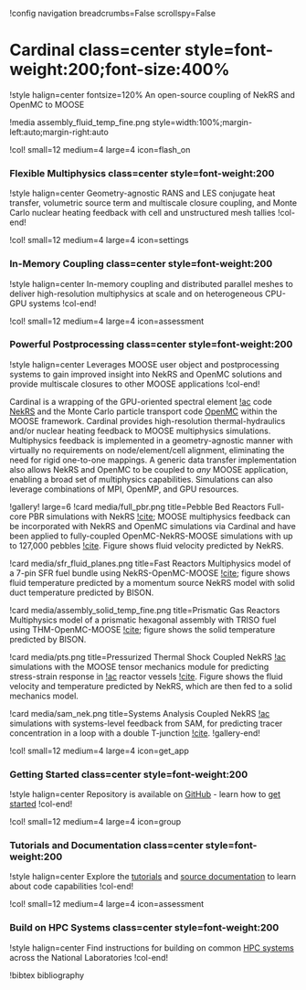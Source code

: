 !config navigation breadcrumbs=False scrollspy=False

# Cardinal class=center style=font-weight:200;font-size:400%

!style halign=center fontsize=120%
An open-source coupling of NekRS and OpenMC to MOOSE

!media assembly_fluid_temp_fine.png
  style=width:100%;margin-left:auto;margin-right:auto

!col! small=12 medium=4 large=4 icon=flash_on

### Flexible Multiphysics class=center style=font-weight:200

!style halign=center
Geometry-agnostic RANS and LES conjugate heat transfer,
volumetric source term and multiscale closure coupling, and Monte Carlo nuclear
heating feedback with cell and unstructured mesh tallies
!col-end!

!col! small=12 medium=4 large=4 icon=settings

### In-Memory Coupling class=center style=font-weight:200

!style halign=center
In-memory coupling and distributed parallel meshes
to deliver high-resolution multiphysics at scale
and on heterogeneous CPU-GPU systems
!col-end!

!col! small=12 medium=4 large=4 icon=assessment

### Powerful Postprocessing class=center style=font-weight:200

!style halign=center
Leverages MOOSE user object and postprocessing systems to gain improved
insight into NekRS and OpenMC solutions and provide multiscale closures
to other MOOSE applications
!col-end!

Cardinal is a wrapping of the GPU-oriented spectral element [!ac](CFD) code
[NekRS](https://github.com/Nek5000/NekRS) and the Monte Carlo particle
transport code [OpenMC](https://github.com/openmc-dev/openmc) within the
MOOSE framework. Cardinal provides high-resolution
thermal-hydraulics and/or nuclear heating feedback to MOOSE multiphysics
simulations. Multiphysics feedback is implemented in a geometry-agnostic manner
with virtually no requirements on node/element/cell alignment, eliminating
the need for rigid one-to-one mappings. A generic data transfer implementation
also allows NekRS and OpenMC to be coupled to *any* MOOSE application, enabling
a broad set of multiphysics capabilities. Simulations can also leverage combinations
of MPI, OpenMP, and GPU resources.

!gallery! large=6
!card media/full_pbr.png title=Pebble Bed Reactors
Full-core PBR simulations with NekRS [!cite](lan); MOOSE multiphysics feedback can be incorporated with NekRS and OpenMC simulations via Cardinal and have been applied to fully-coupled OpenMC-NekRS-MOOSE simulations with up to 127,000 pebbles [!cite](fischer_2021). Figure shows fluid velocity predicted by NekRS.

!card media/sfr_fluid_planes.png title=Fast Reactors
Multiphysics model of a 7-pin SFR fuel bundle using NekRS-OpenMC-MOOSE [!cite](novak2022); figure shows fluid temperature predicted by a momentum source NekRS model with solid duct temperature predicted by BISON.

!card media/assembly_solid_temp_fine.png title=Prismatic Gas Reactors
Multiphysics model of a prismatic hexagonal assembly with TRISO fuel using THM-OpenMC-MOOSE [!cite](novak_2021c); figure shows the solid temperature predicted by BISON.

!card media/pts.png title=Pressurized Thermal Shock
Coupled NekRS [!ac](CFD) simulations with the MOOSE tensor mechanics module for predicting stress-strain response in [!ac](LWR) reactor vessels [!cite](yu_2022). Figure shows the fluid velocity and temperature predicted by NekRS, which are then fed to a solid mechanics model.

!card media/sam_nek.png title=Systems Analysis
Coupled NekRS [!ac](CFD) simulations with systems-level feedback from SAM, for predicting tracer concentration in a loop with a double T-junction [!cite](huxford).
!gallery-end!


!col! small=12 medium=4 large=4 icon=get_app

### Getting Started class=center style=font-weight:200

!style halign=center
Repository is available on [GitHub](https://github.com/neams-th-coe/cardinal) -
learn how to [get started](start.md)
!col-end!

!col! small=12 medium=4 large=4 icon=group

### Tutorials and Documentation class=center style=font-weight:200

!style halign=center
Explore the [tutorials](tutorials/index.md) and [source documentation](source/index.md)
to learn about code capabilities
!col-end!

!col! small=12 medium=4 large=4 icon=assessment

### Build on HPC Systems class=center style=font-weight:200

!style halign=center
Find instructions for building on common
[HPC systems](hpc.md) across the National Laboratories
!col-end!



!bibtex bibliography
